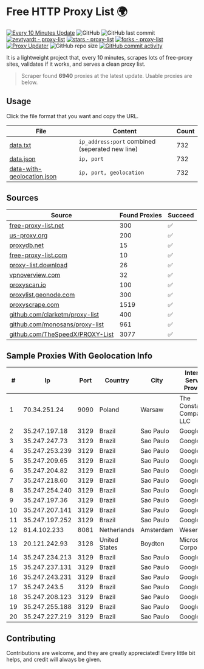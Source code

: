 
# Free HTTP Proxy List 🌍

[![Every 10 Minutes Update](https://github.com/mertguvencli/http-proxy-list/actions/workflows/main.yml/badge.svg?branch=main)](https://github.com/mertguvencli/http-proxy-list/actions/workflows/main.yml)
![GitHub](https://img.shields.io/github/license/mertguvencli/http-proxy-list)
![GitHub last commit](https://img.shields.io/github/last-commit/mertguvencli/http-proxy-list)
[![zevtyardt - proxy-list](https://img.shields.io/static/v1?label=zevtyardt&message=proxy-list&color=blue&logo=github)](https://github.com/zevtyardt/proxy-list "Go to GitHub repo")
[![stars - proxy-list](https://img.shields.io/github/stars/zevtyardt/proxy-list?style=social)](https://github.com/zevtyardt/proxy-list)
[![forks - proxy-list](https://img.shields.io/github/forks/zevtyardt/proxy-list?style=social)](https://github.com/zevtyardt/proxy-list)
[![Proxy Updater](https://github.com/zevtyardt/proxy-list/workflows/Proxy%20Updater/badge.svg)](https://github.com/zevtyardt/proxy-list/actions?query=workflow:"Proxy+Updater")
![GitHub repo size](https://img.shields.io/github/repo-size/zevtyardt/proxy-list)
[![GitHub commit activity](https://img.shields.io/github/commit-activity/m/zevtyardt/proxy-list?logo=commits)](https://github.com/zevtyardt/proxy-list/commits/main)

It is a lightweight project that, every 10 minutes, scrapes lots of free-proxy sites, validates if it works, and serves a clean proxy list.

> Scraper found **6940** proxies at the latest update. Usable proxies are below.

## Usage

Click the file format that you want and copy the URL.

|File|Content|Count|
|----|-------|-----|
|[data.txt](https://raw.githubusercontent.com/mertguvencli/http-proxy-list/main/proxy-list/data.txt)|`ip_address:port` combined (seperated new line)|732|
|[data.json](https://raw.githubusercontent.com/mertguvencli/http-proxy-list/main/proxy-list/data.json)|`ip, port`|732|
|[data-with-geolocation.json](https://raw.githubusercontent.com/mertguvencli/http-proxy-list/main/proxy-list/data-with-geolocation.json)|`ip, port, geolocation`|732|

## Sources

|Source|Found Proxies|Succeed|
|------|-------------|-------|
|[free-proxy-list.net](https://free-proxy-list.net)|300|✅|
|[us-proxy.org](https://www.us-proxy.org)|200|✅|
|[proxydb.net](http://proxydb.net)|15|✅|
|[free-proxy-list.com](https://free-proxy-list.com/?page=&port=&type%5B%5D=http&type%5B%5D=https&up_time=0&search=Search)|10|✅|
|[proxy-list.download](https://www.proxy-list.download/HTTP)|26|✅|
|[vpnoverview.com](https://vpnoverview.com/privacy/anonymous-browsing/free-proxy-servers)|32|✅|
|[proxyscan.io](https://www.proxyscan.io)|100|✅|
|[proxylist.geonode.com](https://proxylist.geonode.com/api/proxy-list?limit=300&page=1&sort_by=lastChecked&sort_type=desc&protocols=http,https)|300|✅|
|[proxyscrape.com](https://api.proxyscrape.com/v2/?request=displayproxies&protocol=http&timeout=10000&country=all&ssl=all&anonymity=all)|1519|✅|
|[github.com/clarketm/proxy-list](https://raw.githubusercontent.com/clarketm/proxy-list/master/proxy-list-raw.txt)|400|✅|
|[github.com/monosans/proxy-list](https://raw.githubusercontent.com/monosans/proxy-list/main/proxies/http.txt)|961|✅|
|[github.com/TheSpeedX/PROXY-List](https://raw.githubusercontent.com/TheSpeedX/PROXY-List/master/http.txt)|3077|✅|


## Sample Proxies With Geolocation Info

|#|Ip|Port|Country|City|Internet Service Provider|
|-|--|----|-------|----|-------------------------|
|1|70.34.251.24|9090|Poland|Warsaw|The Constant Company, LLC|
|2|35.247.197.18|3129|Brazil|Sao Paulo|Google LLC|
|3|35.247.247.73|3129|Brazil|Sao Paulo|Google LLC|
|4|35.247.253.239|3129|Brazil|Sao Paulo|Google LLC|
|5|35.247.209.65|3129|Brazil|Sao Paulo|Google LLC|
|6|35.247.204.82|3129|Brazil|Sao Paulo|Google LLC|
|7|35.247.218.60|3129|Brazil|Sao Paulo|Google LLC|
|8|35.247.254.240|3129|Brazil|Sao Paulo|Google LLC|
|9|35.247.197.36|3129|Brazil|Sao Paulo|Google LLC|
|10|35.247.207.141|3129|Brazil|Sao Paulo|Google LLC|
|11|35.247.197.252|3129|Brazil|Sao Paulo|Google LLC|
|12|81.4.102.233|8081|Netherlands|Amsterdam|WeservIT|
|13|20.121.242.93|3128|United States|Boydton|Microsoft Corporation|
|14|35.247.234.213|3129|Brazil|Sao Paulo|Google LLC|
|15|35.247.237.131|3129|Brazil|Sao Paulo|Google LLC|
|16|35.247.243.231|3129|Brazil|Sao Paulo|Google LLC|
|17|35.247.243.5|3129|Brazil|Sao Paulo|Google LLC|
|18|35.247.208.123|3129|Brazil|Sao Paulo|Google LLC|
|19|35.247.255.188|3129|Brazil|Sao Paulo|Google LLC|
|20|35.247.227.219|3129|Brazil|Sao Paulo|Google LLC|



## Contributing

Contributions are welcome, and they are greatly appreciated! Every
little bit helps, and credit will always be given.

